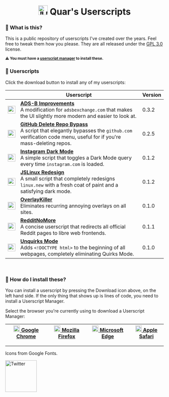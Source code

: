 
<center><h1 align="center"><b><a href="https://github.com/QuarTheDev/userscripts/"><img src="https://is5-ssl.mzstatic.com/image/thumb/Purple126/v4/b5/a3/52/b5a35252-74ea-c14c-e6d7-190944f5c547/AppIcon-85-220-4-2x.png/460x0w.webp" width="30px" alt="👨‍💻" title="Quar's Userscripts"></a> Quar's Userscripts</b></h1></center>
  
### 🤔 What is this?
This is a public repository of userscripts I've created over the years. Feel free to tweak them how you please. They are all released under the [GPL 3.0](https://choosealicense.com/licenses/gpl-3.0/) license.

<sup><b>⚠️ You must have a <a href="#-how-do-i-install-these">userscript manager</a> to install these.</b></sup>

### 📃 Userscripts
Click the download button to install any of my userscripts:

| | Userscript | Version |
|-|------------|---------|
|<a href="https://github.com/QuarTheDev/userscripts/raw/main/adsb-improvements.user.js"><img src="https://github.com/QuarTheDev/userscripts/blob/main/.github/images/download.png?raw=true" width="24px" alt="⬇️" title="Install Userscript">|**[ADS-B Improvements](https://github.com/QuarTheDev/userscripts/blob/main/.github/about/adsb-improvements.md)**<br>A modification for `adsbexchange.com` that makes the UI slightly more modern and easier to look at.|0.3.2|
|<a href="https://github.com/QuarTheDev/userscripts/raw/main/github-bypass.user.js"><img src="https://github.com/QuarTheDev/userscripts/blob/main/.github/images/download.png?raw=true" width="24px" alt="⬇️" title="Install Userscript">|**[GitHub Delete Repo Bypass](https://github.com/QuarTheDev/userscripts/blob/main/.github/about/github-bypass.md)**<br>A script that elegantly bypasses the `github.com` verification code menu, useful for if you're mass-deleting repos.|0.2.5|
|<a href="https://github.com/QuarTheDev/userscripts/raw/main/instagram-dark.user.js"><img src="https://github.com/QuarTheDev/userscripts/blob/main/.github/images/download.png?raw=true" width="24px" alt="⬇️" title="Install Userscript">|**[Instagram Dark Mode](https://github.com/QuarTheDev/userscripts/blob/main/.github/about/instagram-dark.md)**<br>A simple script that toggles a Dark Mode query every time `instagram.com` is loaded.|0.1.2|
|<a href="https://github.com/QuarTheDev/userscripts/raw/main/jslinux-redesign.user.js"><img src="https://github.com/QuarTheDev/userscripts/blob/main/.github/images/download.png?raw=true" width="24px" alt="⬇️" title="Install Userscript">|**[JSLinux Redesign](https://github.com/QuarTheDev/userscripts/blob/main/.github/about/jslinux-redesign.md)**<br>A small script that completely redesigns `linux.new` with a fresh coat of paint and a satisfying dark mode.|0.1.2|
|<a href="https://github.com/QuarTheDev/userscripts/raw/main/overlay-killer.user.js"><img src="https://github.com/QuarTheDev/userscripts/blob/main/.github/images/download.png?raw=true" width="24px" alt="⬇️" title="Install Userscript">|**[OverlayKiller](https://github.com/QuarTheDev/userscripts/blob/main/.github/about/overlay-killer.md)**<br>Eliminates recurring annoying overlays on all sites.|0.1.0|
|<a href="https://github.com/QuarTheDev/userscripts/raw/main/redditnomore.user.js"><img src="https://github.com/QuarTheDev/userscripts/blob/main/.github/images/download.png?raw=true" width="24px" alt="⬇️" title="Install Userscript">|**[RedditNoMore](https://github.com/QuarTheDev/userscripts/blob/main/.github/about/redditnomore.md)**<br>A concise userscript that redirects all official Reddit pages to libre web frontends.|0.1.1|
|<a href="https://github.com/QuarTheDev/userscripts/raw/main/unquirks-mode.user.js"><img src="https://github.com/QuarTheDev/userscripts/blob/main/.github/images/download.png?raw=true" width="24px" alt="⬇️" title="Install Userscript">|**[Unquirks Mode](https://github.com/QuarTheDev/userscripts/blob/main/.github/about/unquirks-mode.md)**<br>Adds <code>\<!DOCTYPE html></code> to the beginning of all webpages, completely eliminating Quirks Mode.|0.1.0|

<br>
  
### 🧐 How do I install these?

You can install a userscript by pressing the Download icon above, on the left hand side. If the only thing that shows up is lines of code, you need to install a Userscript Manager.

Select the browser you're currently using to download a Userscript Manager:

<a href=https://chrome.google.com/webstore/detail/violent-monkey/jinjaccalgkegednnccohejagnlnfdag><img src="https://violentmonkey.github.io/static/8cc7a9ead9c41330ebc5e5e4e6fa5a52/942f4/chrome.png" width="20px" alt="⏺"> [Google Chrome](https://chrome.google.com/webstore/detail/violent-monkey/jinjaccalgkegednnccohejagnlnfdag)|<a href=https://addons.mozilla.org/firefox/addon/violentmonkey/><img src="https://violentmonkey.github.io/static/b302ac873f1a2ebe23de71f9e88e0ff8/9d635/firefox.png" width="20px" alt="⏺"> [Mozilla Firefox](https://addons.mozilla.org/firefox/addon/violentmonkey/)|<a href=https://microsoftedge.microsoft.com/addons/detail/eeagobfjdenkkddmbclomhiblgggliao><img src="https://violentmonkey.github.io/static/c2d555bd768e2e4658e93229e4a2c51c/9d635/edge.png" width="20px" alt="⏺"> [Microsoft Edge](https://microsoftedge.microsoft.com/addons/detail/eeagobfjdenkkddmbclomhiblgggliao)|<a href=https://apps.apple.com/us/app/userscripts/id1463298887><img src="https://upload.wikimedia.org/wikipedia/commons/5/52/Safari_browser_logo.svg" width="20px" alt="⏺"> [Apple Safari](https://apps.apple.com/us/app/userscripts/id1463298887)
|-|-|-|-|

---
Icons from Google Fonts.

<a href=https://www.gnu.org/licenses/gpl-3.0.en.html><img src="https://www.gnu.org/graphics/gplv3-127x51.png" width="100px" alt="Twitter" title="GNU General Public License v3.0">
